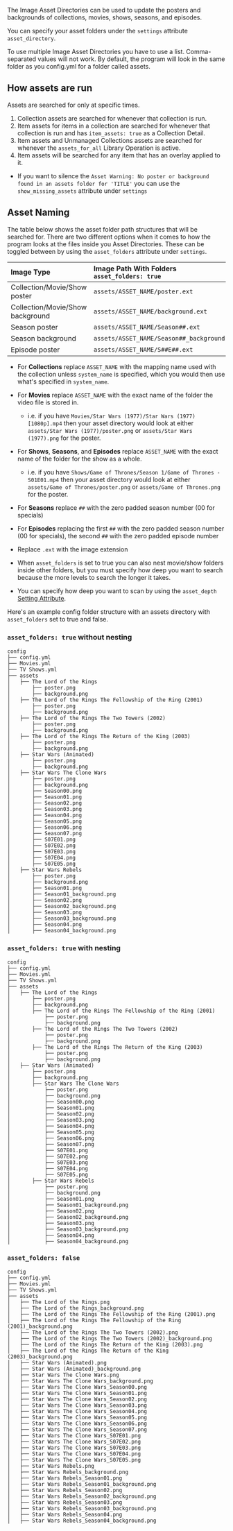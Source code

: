 The Image Asset Directories can be used to update the posters and backgrounds of collections, movies, shows, seasons, and episodes. 

You can specify your asset folders under the `settings` attribute `asset_directory`.

To use multiple Image Asset Directories you have to use a list. Comma-separated values will not work. By default, the program will look in the same folder as you config.yml for a folder called assets.

## How assets are run

Assets are searched for only at specific times. 

1. Collection assets are searched for whenever that collection is run.
2. Item assets for items in a collection are searched for whenever that collection is run and has `item_assets: true` as a Collection Detail.
3. Item assets and Unmanaged Collections assets are searched for whenever the `assets_for_all` Library Operation is active.
4. Item assets will be searched for any item that has an overlay applied to it.

* If you want to silence the `Asset Warning: No poster or background found in an assets folder for 'TITLE'` you can use the `show_missing_assets` attribute under `settings`

## Asset Naming

The table below shows the asset folder path structures that will be searched for. There are two different options when it comes to how the program looks at the files inside you Asset Directories. These can be toggled between by using the `asset_folders` attribute under `settings`.

| Image Type                       | Image Path With Folders<br>`asset_folders: true` | Image Path Without Folder<br>`asset_folders: false` |
|:---------------------------------|:-------------------------------------------------|:----------------------------------------------------|
| Collection/Movie/Show poster     | `assets/ASSET_NAME/poster.ext`                   | `assets/ASSET_NAME.ext`                             |
| Collection/Movie/Show background | `assets/ASSET_NAME/background.ext`               | `assets/ASSET_NAME_background.ext`                  |
| Season poster                    | `assets/ASSET_NAME/Season##.ext`                 | `assets/ASSET_NAME_Season##.ext`                    |
| Season background                | `assets/ASSET_NAME/Season##_background.ext`      | `assets/ASSET_NAME_Season##_background.ext`         |
| Episode poster                   | `assets/ASSET_NAME/S##E##.ext`                   | `assets/ASSET_NAME_S##E##.ext`                      |

* For **Collections** replace `ASSET_NAME` with the mapping name used with the collection unless `system_name` is specified, which you would then use what's specified in `system_name`.

* For **Movies** replace `ASSET_NAME` with the exact name of the folder the video file is stored in.
  * i.e. if you have `Movies/Star Wars (1977)/Star Wars (1977) [1080p].mp4` then your asset directory would look at either `assets/Star Wars (1977)/poster.png` or `assets/Star Wars (1977).png` for the poster. 
* For **Shows**, **Seasons**, and **Episodes** replace `ASSET_NAME` with the exact name of the folder for the show as a whole.
  * i.e. if you have `Shows/Game of Thrones/Season 1/Game of Thrones - S01E01.mp4` then your asset directory would look at either `assets/Game of Thrones/poster.png` or `assets/Game of Thrones.png` for the poster.
* For **Seasons** replace `##` with the zero padded season number (00 for specials)

* For **Episodes** replacing the first `##` with the zero padded season number (00 for specials), the second `##` with the zero padded episode number

* Replace `.ext` with the image extension

* When `asset_folders` is set to true you can also nest movie/show folders inside other folders, but you must specify how deep you want to search because the more levels to search the longer it takes.

* You can specify how deep you want to scan by using the `asset_depth` [Setting Attribute](https://github.com/meisnate12/Plex-Meta-Manager/wiki/Settings-Attributes#asset-depth).

Here's an example config folder structure with an assets directory with `asset_folders` set to true and false.

### `asset_folders: true` without nesting

```
config
├── config.yml
├── Movies.yml
├── TV Shows.yml
├── assets
│   ├── The Lord of the Rings
│       ├── poster.png
│       ├── background.png
│   ├── The Lord of the Rings The Fellowship of the Ring (2001)
│       ├── poster.png
│       ├── background.png
│   ├── The Lord of the Rings The Two Towers (2002)
│       ├── poster.png
│       ├── background.png
│   ├── The Lord of the Rings The Return of the King (2003)
│       ├── poster.png
│       ├── background.png
│   ├── Star Wars (Animated)
│       ├── poster.png
│       ├── background.png
│   ├── Star Wars The Clone Wars
│       ├── poster.png
│       ├── background.png
│       ├── Season00.png
│       ├── Season01.png
│       ├── Season02.png
│       ├── Season03.png
│       ├── Season04.png
│       ├── Season05.png
│       ├── Season06.png
│       ├── Season07.png
│       ├── S07E01.png
│       ├── S07E02.png
│       ├── S07E03.png
│       ├── S07E04.png
│       ├── S07E05.png
│   ├── Star Wars Rebels
│       ├── poster.png
│       ├── background.png
│       ├── Season01.png
│       ├── Season01_background.png
│       ├── Season02.png
│       ├── Season02_background.png
│       ├── Season03.png
│       ├── Season03_background.png
│       ├── Season04.png
│       ├── Season04_background.png
```

### `asset_folders: true` with nesting

```
config
├── config.yml
├── Movies.yml
├── TV Shows.yml
├── assets
│   ├── The Lord of the Rings
│       ├── poster.png
│       ├── background.png
│       ├── The Lord of the Rings The Fellowship of the Ring (2001)
│           ├── poster.png
│           ├── background.png
│       ├── The Lord of the Rings The Two Towers (2002)
│           ├── poster.png
│           ├── background.png
│       ├── The Lord of the Rings The Return of the King (2003)
│           ├── poster.png
│           ├── background.png
│   ├── Star Wars (Animated)
│       ├── poster.png
│       ├── background.png
│       ├── Star Wars The Clone Wars
│           ├── poster.png
│           ├── background.png
│           ├── Season00.png
│           ├── Season01.png
│           ├── Season02.png
│           ├── Season03.png
│           ├── Season04.png
│           ├── Season05.png
│           ├── Season06.png
│           ├── Season07.png
│           ├── S07E01.png
│           ├── S07E02.png
│           ├── S07E03.png
│           ├── S07E04.png
│           ├── S07E05.png
│       ├── Star Wars Rebels
│           ├── poster.png
│           ├── background.png
│           ├── Season01.png
│           ├── Season01_background.png
│           ├── Season02.png
│           ├── Season02_background.png
│           ├── Season03.png
│           ├── Season03_background.png
│           ├── Season04.png
│           ├── Season04_background.png
```

### `asset_folders: false`

```
config
├── config.yml
├── Movies.yml
├── TV Shows.yml
├── assets
│   ├── The Lord of the Rings.png
│   ├── The Lord of the Rings_background.png
│   ├── The Lord of the Rings The Fellowship of the Ring (2001).png
│   ├── The Lord of the Rings The Fellowship of the Ring (2001)_background.png
│   ├── The Lord of the Rings The Two Towers (2002).png
│   ├── The Lord of the Rings The Two Towers (2002)_background.png
│   ├── The Lord of the Rings The Return of the King (2003).png
│   ├── The Lord of the Rings The Return of the King (2003)_background.png
│   ├── Star Wars (Animated).png
│   ├── Star Wars (Animated)_background.png
│   ├── Star Wars The Clone Wars.png
│   ├── Star Wars The Clone Wars_background.png
│   ├── Star Wars The Clone Wars_Season00.png
│   ├── Star Wars The Clone Wars_Season01.png
│   ├── Star Wars The Clone Wars_Season02.png
│   ├── Star Wars The Clone Wars_Season03.png
│   ├── Star Wars The Clone Wars_Season04.png
│   ├── Star Wars The Clone Wars_Season05.png
│   ├── Star Wars The Clone Wars_Season06.png
│   ├── Star Wars The Clone Wars_Season07.png
│   ├── Star Wars The Clone Wars_S07E01.png
│   ├── Star Wars The Clone Wars_S07E02.png
│   ├── Star Wars The Clone Wars_S07E03.png
│   ├── Star Wars The Clone Wars_S07E04.png
│   ├── Star Wars The Clone Wars_S07E05.png
│   ├── Star Wars Rebels.png
│   ├── Star Wars Rebels_background.png
│   ├── Star Wars Rebels_Season01.png
│   ├── Star Wars Rebels_Season01_background.png
│   ├── Star Wars Rebels_Season02.png
│   ├── Star Wars Rebels_Season02_background.png
│   ├── Star Wars Rebels_Season03.png
│   ├── Star Wars Rebels_Season03_background.png
│   ├── Star Wars Rebels_Season04.png
│   ├── Star Wars Rebels_Season04_background.png
```